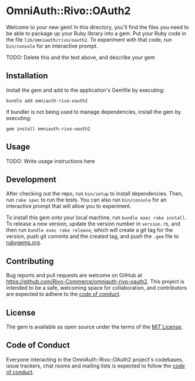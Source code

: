# OmniAuth::Rivo::OAuth2

Welcome to your new gem! In this directory, you'll find the files you need to be
able to package up your Ruby library into a gem. Put your Ruby code in the file
`lib/omniauth/rivo/oauth2`. To experiment with that code, run `bin/console` for
an interactive prompt.

TODO: Delete this and the text above, and describe your gem

## Installation

Install the gem and add to the application's Gemfile by executing:

```console
bundle add omniauth-rivo-oauth2
```

If bundler is not being used to manage dependencies, install the gem by
executing:

```console
gem install omniauth-rivo-oauth2
```

## Usage

TODO: Write usage instructions here

## Development

After checking out the repo, run `bin/setup` to install dependencies. Then, run
`rake spec` to run the tests. You can also run `bin/console` for an interactive
prompt that will allow you to experiment.

To install this gem onto your local machine, run `bundle exec rake install`. To
release a new version, update the version number in `version.rb`, and then run
`bundle exec rake release`, which will create a git tag for the version, push
git commits and the created tag, and push the `.gem` file to
[rubygems.org](https://rubygems.org).

## Contributing

Bug reports and pull requests are welcome on GitHub at
<https://github.com/Rivo-Commerce/omniauth-rivo-oauth2>. This project is
intended to be a safe, welcoming space for collaboration, and contributors are
expected to adhere to the [code of conduct](CODE_OF_CONDUCT.md).

## License

The gem is available as open source under the terms of the
[MIT License](https://opensource.org/licenses/MIT).

## Code of Conduct

Everyone interacting in the OmniAuth::Rivo::OAuth2 project's codebases, issue
trackers, chat rooms and mailing lists is expected to follow the
[code of conduct](CODE_OF_CONDUCT.md).
